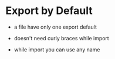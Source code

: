# Export by Default

- a file have only one export default

- doesn't need curly braces while import
- while import you can use any name